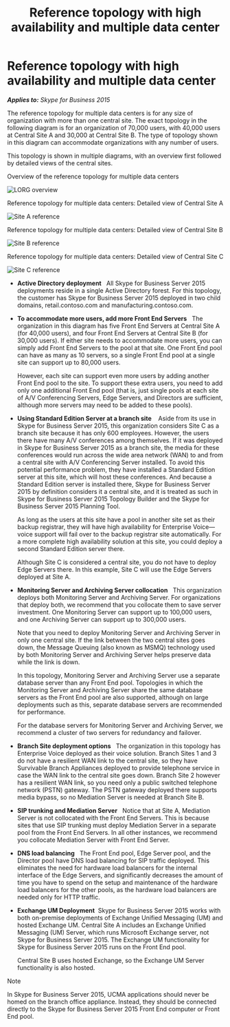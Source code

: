 ﻿---
title: Reference topology with high availability and multiple data center
TOCTitle: Reference topology with high availability and multiple data center
ms:assetid: 1e63f4ec-823a-4c39-b124-ea7ee729bb71
ms:mtpsurl: https://msdn.microsoft.com/en-us/library/Dn465973(v=office.16)
ms:contentKeyID: 65239899
ms.date: 07/27/2015
mtps_version: v=office.16
---

# Reference topology with high availability and multiple data center


_**Applies to:** Skype for Business 2015_

The reference topology for multiple data centers is for any size of organization with more than one central site. The exact topology in the following diagram is for an organization of 70,000 users, with 40,000 users at Central Site A and 30,000 at Central Site B. The type of topology shown in this diagram can accommodate organizations with any number of users.

This topology is shown in multiple diagrams, with an overview first followed by detailed views of the central sites.

Overview of the reference topology for multiple data centers

  
![LORG overview](images/Dn465973.LORG_overview(Office.16).png "LORG overview")

Reference topology for multiple data centers: Detailed view of Central Site A

  
![Site A reference](images/Dn465973.LORG_SiteA_Ref_Topology(Office.16).png "Site A reference")

Reference topology for multiple data centers: Detailed view of Central Site B

  
![Site B reference](images/Dn465973.LORG_SiteB_Ref_Topology(Office.16).png "Site B reference")

Reference topology for multiple data centers: Detailed view of Central Site C

  
![Site C reference](images/Dn465973.LORG_SiteC_Ref_Topology(Office.16).png "Site C reference")

  - **Active Directory deployment**   All Skype for Business Server 2015 deployments reside in a single Active Directory forest. For this topology, the customer has Skype for Business Server 2015 deployed in two child domains, retail.contoso.com and manufacturing.contoso.com.

  - **To accommodate more users, add more Front End Servers**   The organization in this diagram has five Front End Servers at Central Site A (for 40,000 users), and four Front End Servers at Central Site B (for 30,000 users). If either site needs to accommodate more users, you can simply add Front End Servers to the pool at that site. One Front End pool can have as many as 10 servers, so a single Front End pool at a single site can support up to 80,000 users.
    
    However, each site can support even more users by adding another Front End pool to the site. To support these extra users, you need to add only one additional Front End pool (that is, just single pools at each site of A/V Conferencing Servers, Edge Servers, and Directors are sufficient, although more servers may need to be added to these pools).

  - **Using Standard Edition Server at a branch site**    Aside from its use in Skype for Business Server 2015, this organization considers Site C as a branch site because it has only 600 employees. However, the users there have many A/V conferences among themselves. If it was deployed in Skype for Business Server 2015 as a branch site, the media for these conferences would run across the wide area network (WAN) to and from a central site with A/V Conferencing Server installed. To avoid this potential performance problem, they have installed a Standard Edition server at this site, which will host these conferences. And because a Standard Edition server is installed there, Skype for Business Server 2015 by definition considers it a central site, and it is treated as such in Skype for Business Server 2015 Topology Builder and the Skype for Business Server 2015 Planning Tool.
    
    As long as the users at this site have a pool in another site set as their backup registrar, they will have high availability for Enterprise Voice—voice support will fail over to the backup registrar site automatically. For a more complete high availability solution at this site, you could deploy a second Standard Edition server there.
    
    Although Site C is considered a central site, you do not have to deploy Edge Servers there. In this example, Site C will use the Edge Servers deployed at Site A.

  - **Monitoring Server and Archiving Server collocation**   This organization deploys both Monitoring Server and Archiving Server. For organizations that deploy both, we recommend that you collocate them to save server investment. One Monitoring Server can support up to 100,000 users, and one Archiving Server can support up to 300,000 users.
    
    Note that you need to deploy Monitoring Server and Archiving Server in only one central site. If the link between the two central sites goes down, the Message Queuing (also known as MSMQ) technology used by both Monitoring Server and Archiving Server helps preserve data while the link is down.
    
    In this topology, Monitoring Server and Archiving Server use a separate database server than any Front End pool. Topologies in which the Monitoring Server and Archiving Server share the same database servers as the Front End pool are also supported, although on large deployments such as this, separate database servers are recommended for performance.
    
    For the database servers for Monitoring Server and Archiving Server, we recommend a cluster of two servers for redundancy and failover.

  - **Branch Site deployment options**   The organization in this topology has Enterprise Voice deployed as their voice solution. Branch Sites 1 and 3 do not have a resilient WAN link to the central site, so they have Survivable Branch Appliances deployed to provide telephone service in case the WAN link to the central site goes down. Branch Site 2 however has a resilient WAN link, so you need only a public switched telephone network (PSTN) gateway. The PSTN gateway deployed there supports media bypass, so no Mediation Server is needed at Branch Site B.

  - **SIP trunking and Mediation Server**   Notice that at Site A, Mediation Server is not collocated with the Front End Servers. This is because sites that use SIP trunking must deploy Mediation Server in a separate pool from the Front End Servers. In all other instances, we recommend you collocate Mediation Server with Front End Server.

  - **DNS load balancing**   The Front End pool, Edge Server pool, and the Director pool have DNS load balancing for SIP traffic deployed. This eliminates the need for hardware load balancers for the internal interface of the Edge Servers, and significantly decreases the amount of time you have to spend on the setup and maintenance of the hardware load balancers for the other pools, as the hardware load balancers are needed only for HTTP traffic.

  - **Exchange UM Deployment**  Skype for Business Server 2015 works with both on-premise deployments of Exchange Unified Messaging (UM) and hosted Exchange UM. Central Site A includes an Exchange Unified Messaging (UM) Server, which runs Microsoft Exchange server, not Skype for Business Server 2015. The Exchange UM functionality for Skype for Business Server 2015 runs on the Front End pool.
    
    Central Site B uses hosted Exchange, so the Exchange UM Server functionality is also hosted.


> [!NOTE]
> <P>In Skype for Business Server 2015, UCMA applications should never be homed on the branch office appliance. Instead, they should be connected directly to the Skype for Business Server 2015 Front End computer or Front End pool.</P>



